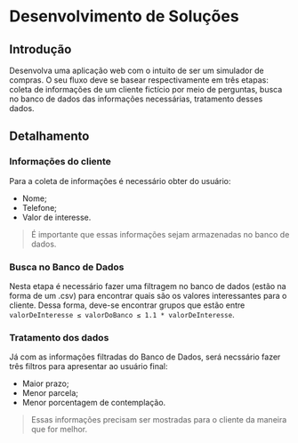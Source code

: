# Desenvolvimento de Soluções

## Introdução
Desenvolva uma aplicação web com o intuito de ser um simulador de compras. O seu fluxo deve se basear respectivamente em três etapas: coleta de informações de um cliente fictício por meio de perguntas, busca no banco de dados das informações necessárias, tratamento desses dados.


## Detalhamento

### Informações do cliente
Para a coleta de informações é necessário obter do usuário:

- Nome;
- Telefone;
- Valor de interesse.

> É importante que essas informações sejam armazenadas no banco de dados.

### Busca no Banco de Dados
Nesta etapa é necessário fazer uma filtragem no banco de dados (estão na forma de um .csv) para encontrar quais são os valores interessantes para o cliente. Dessa forma, deve-se encontrar grupos que estão entre `valorDeInteresse ≤ valorDoBanco ≤ 1.1 * valorDeInteresse`.

### Tratamento dos dados 
Já com as informações filtradas do Banco de Dados, será necssário fazer três filtros para apresentar ao usuário final:

- Maior prazo;
- Menor parcela;
- Menor porcentagem de contemplação.

> Essas informações precisam ser mostradas para o cliente da maneira que for melhor.

